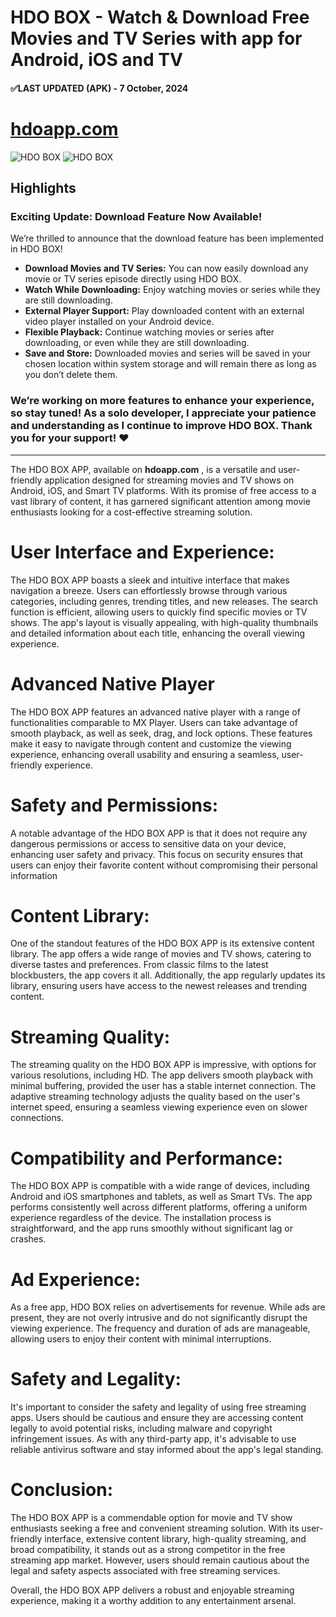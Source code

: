 # HDO BOX - Watch & Download Free Movies and TV Series with app for Android, iOS and TV
#### ✅LAST UPDATED (APK) - 7 October, 2024 
# [hdoapp.com](https://hdoapp.com)

![HDO BOX](https://hdoapp.com/images/screenshot.png)
![HDO BOX](https://hdoapp.com/images/banner_hdo_box.png)

## Highlights

### **Exciting Update: Download Feature Now Available!**

We’re thrilled to announce that the download feature has been implemented in HDO BOX!

- **Download Movies and TV Series:** You can now easily download any movie or TV series episode directly using HDO BOX.
- **Watch While Downloading:** Enjoy watching movies or series while they are still downloading.
- **External Player Support:** Play downloaded content with an external video player installed on your Android device.
- **Flexible Playback:** Continue watching movies or series after downloading, or even while they are still downloading.
- **Save and Store:** Downloaded movies and series will be saved in your chosen location within system storage and will remain there as long as you don’t delete them.

### We’re working on more features to enhance your experience, so stay tuned! As a solo developer, I appreciate your patience and understanding as I continue to improve HDO BOX. Thank you for your support! ❤️
---



The HDO BOX APP, available on **hdoapp.com** , is a versatile and user-friendly application designed for streaming movies and TV shows on Android, iOS, and Smart TV platforms. With its promise of free access to a vast library of content, it has garnered significant attention among movie enthusiasts looking for a cost-effective streaming solution.

# User Interface and Experience:
The HDO BOX APP boasts a sleek and intuitive interface that makes navigation a breeze. Users can effortlessly browse through various categories, including genres, trending titles, and new releases. The search function is efficient, allowing users to quickly find specific movies or TV shows. The app's layout is visually appealing, with high-quality thumbnails and detailed information about each title, enhancing the overall viewing experience.

# Advanced Native Player
The HDO BOX APP features an advanced native player with a range of functionalities comparable to MX Player. Users can take advantage of smooth playback, as well as seek, drag, and lock options. These features make it easy to navigate through content and customize the viewing experience, enhancing overall usability and ensuring a seamless, user-friendly experience.

# Safety and Permissions:
A notable advantage of the HDO BOX APP is that it does not require any dangerous permissions or access to sensitive data on your device, enhancing user safety and privacy. This focus on security ensures that users can enjoy their favorite content without compromising their personal information

# Content Library:
One of the standout features of the HDO BOX APP is its extensive content library. The app offers a wide range of movies and TV shows, catering to diverse tastes and preferences. From classic films to the latest blockbusters, the app covers it all. Additionally, the app regularly updates its library, ensuring users have access to the newest releases and trending content.

# Streaming Quality:
The streaming quality on the HDO BOX APP is impressive, with options for various resolutions, including HD. The app delivers smooth playback with minimal buffering, provided the user has a stable internet connection. The adaptive streaming technology adjusts the quality based on the user's internet speed, ensuring a seamless viewing experience even on slower connections.

# Compatibility and Performance:
The HDO BOX APP is compatible with a wide range of devices, including Android and iOS smartphones and tablets, as well as Smart TVs. The app performs consistently well across different platforms, offering a uniform experience regardless of the device. The installation process is straightforward, and the app runs smoothly without significant lag or crashes.

# Ad Experience:
As a free app, HDO BOX relies on advertisements for revenue. While ads are present, they are not overly intrusive and do not significantly disrupt the viewing experience. The frequency and duration of ads are manageable, allowing users to enjoy their content with minimal interruptions.

# Safety and Legality:
It's important to consider the safety and legality of using free streaming apps. Users should be cautious and ensure they are accessing content legally to avoid potential risks, including malware and copyright infringement issues. As with any third-party app, it's advisable to use reliable antivirus software and stay informed about the app's legal standing.

# Conclusion:
The HDO BOX APP is a commendable option for movie and TV show enthusiasts seeking a free and convenient streaming solution. With its user-friendly interface, extensive content library, high-quality streaming, and broad compatibility, it stands out as a strong competitor in the free streaming app market. However, users should remain cautious about the legal and safety aspects associated with free streaming services.

Overall, the HDO BOX APP delivers a robust and enjoyable streaming experience, making it a worthy addition to any entertainment arsenal.
